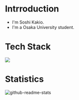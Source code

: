 # Intrroduction
- I'm Soshi Kakio.
- I'm a Osaka University student.
# Tech Stack
![](https://skillicons.dev/icons?i=cs,typescript,python,c,react,aws,pytorch)
# Statistics
![github-readme-stats](https://github-readme-stats-clone-git-master-kaki005s-projects.vercel.app/api/?username=kaki005&count_private=true)
